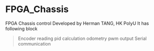 # FPGA_Chassis
FPGA Chassis control
Developed by Herman TANG, HK PolyU
It has following block
> Encoder reading
> pid calculation
> odometry 
> pwm output
> Serial communication
